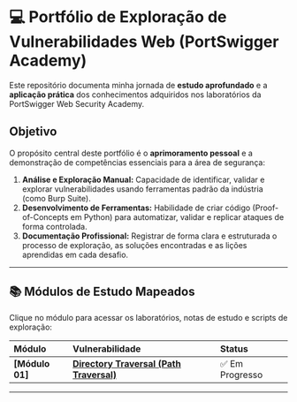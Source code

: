 # 💻 Portfólio de Exploração de Vulnerabilidades Web (PortSwigger Academy)

Este repositório documenta minha jornada de **estudo aprofundado** e a **aplicação prática** dos conhecimentos adquiridos nos laboratórios da PortSwigger Web Security Academy. 

## Objetivo

O propósito central deste portfólio é o **aprimoramento pessoal** e a demonstração de competências essenciais para a área de segurança:

1.  **Análise e Exploração Manual:** Capacidade de identificar, validar e explorar vulnerabilidades usando ferramentas padrão da indústria (como Burp Suite).
2.  **Desenvolvimento de Ferramentas:** Habilidade de criar código (Proof-of-Concepts em Python) para automatizar, validar e replicar ataques de forma controlada.
3.  **Documentação Profissional:** Registrar de forma clara e estruturada o processo de exploração, as soluções encontradas e as lições aprendidas em cada desafio.

---

## 📚 Módulos de Estudo Mapeados

Clique no módulo para acessar os laboratórios, notas de estudo e scripts de exploração:

| Módulo | Vulnerabilidade | Status |
| :--- | :--- | :--- |
| **[Módulo 01]** | [**Directory Traversal (Path Traversal)**](Directory%20Traversal/Lab-01/readme.md) | ✅ Em Progresso |

---